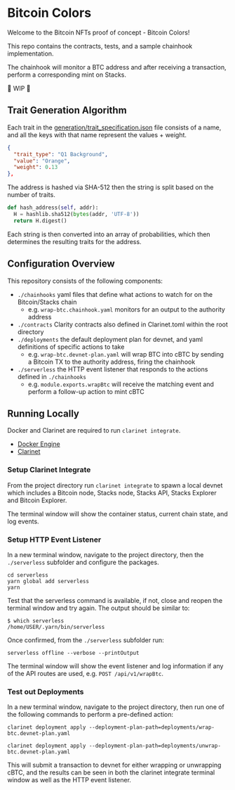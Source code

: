 # Bitcoin Colors

Welcome to the Bitcoin NFTs proof of concept - Bitcoin Colors!

This repo contains the contracts, tests, and a sample chainhook implementation.

The chainhook will monitor a BTC address and after receiving a transaction, perform a corresponding mint on Stacks.

🚧 WIP 🚧

## Trait Generation Algorithm

Each trait in the [generation/trait_specification.json](./generation/trait_specification.json) file consists of a name, and all the keys with that name represent the values + weight.

```json
{
  "trait_type": "Q1 Background",
  "value": "Orange",
  "weight": 0.13
},
```

The address is hashed via SHA-512 then the string is split based on the number of traits.

```python
def hash_address(self, addr):
  H = hashlib.sha512(bytes(addr, 'UTF-8'))
  return H.digest()
```

Each string is then converted into an array of probabilities, which then determines the resulting traits for the address.

## Configuration Overview

This repository consists of the following components:

- `./chainhooks` yaml files that define what actions to watch for on the Bitcoin/Stacks chain
  - e.g. `wrap-btc.chainhook.yaml` monitors for an output to the authority address
- `./contracts` Clarity contracts also defined in Clarinet.toml within the root directory
- `./deployments` the default deployment plan for devnet, and yaml definitions of specific actions to take
  - e.g. `wrap-btc.devnet-plan.yaml` will wrap BTC into cBTC by sending a Bitcoin TX to the authority address, firing the chainhook
- `./serverless` the HTTP event listener that responds to the actions defined in `./chainhooks`
  - e.g. `module.exports.wrapBtc` will receive the matching event and perform a follow-up action to mint cBTC

## Running Locally

Docker and Clarinet are required to run `clarinet integrate`.

- [Docker Engine](https://docs.docker.com/engine/install/)
- [Clarinet](https://github.com/hirosystems/clarinet)

### Setup Clarinet Integrate

From the project directory run `clarinet integrate` to spawn a local devnet which includes a Bitcoin node, Stacks node, Stacks API, Stacks Explorer and Bitcoin Explorer.

The terminal window will show the container status, current chain state, and log events.

### Setup HTTP Event Listener

In a new terminal window, navigate to the project directory, then the `./serverless` subfolder and configure the packages.

```
cd serverless
yarn global add serverless
yarn
```

Test that the serverless command is available, if not, close and reopen the terminal window and try again. The output should be similar to:

```
$ which serverless
/home/USER/.yarn/bin/serverless
```

Once confirmed, from the `./serverless` subfolder run:

```
serverless offline --verbose --printOutput
```

The terminal window will show the event listener and log information if any of the API routes are used, e.g. `POST /api/v1/wrapBtc`.

### Test out Deployments

In a new terminal window, navigate to the project directory, then run one of the following commands to perform a pre-defined action:

```
clarinet deployment apply --deployment-plan-path=deployments/wrap-btc.devnet-plan.yaml
```

```
clarinet deployment apply --deployment-plan-path=deployments/unwrap-btc.devnet-plan.yaml
```

This will submit a transaction to devnet for either wrapping or unwrapping cBTC, and the results can be seen in both the clarinet integrate terminal window as well as the HTTP event listener.
